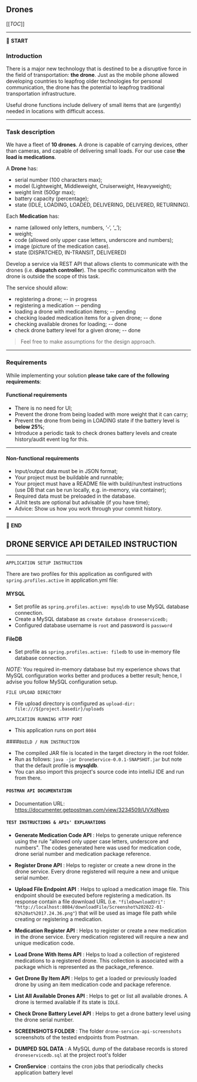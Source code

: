 ## Drones

[[_TOC_]]

---

:scroll: **START**


### Introduction

There is a major new technology that is destined to be a disruptive force in the field of transportation: **the drone**. Just as the mobile phone allowed developing countries to leapfrog older technologies for personal communication, the drone has the potential to leapfrog traditional transportation infrastructure.

Useful drone functions include delivery of small items that are (urgently) needed in locations with difficult access.

---

### Task description

We have a fleet of **10 drones**. A drone is capable of carrying devices, other than cameras, and capable of delivering small loads. For our use case **the load is medications**.

A **Drone** has:
- serial number (100 characters max);
- model (Lightweight, Middleweight, Cruiserweight, Heavyweight);
- weight limit (500gr max);
- battery capacity (percentage);
- state (IDLE, LOADING, LOADED, DELIVERING, DELIVERED, RETURNING).

Each **Medication** has:
- name (allowed only letters, numbers, ‘-‘, ‘_’);
- weight;
- code (allowed only upper case letters, underscore and numbers);
- image (picture of the medication case).
- state (DISPATCHED, IN-TRANSIT, DELIVERED)

Develop a service via REST API that allows clients to communicate with the drones (i.e. **dispatch controller**). The specific communicaiton with the drone is outside the scope of this task.

The service should allow:
- registering a drone; -- in progress
- registering a medication -- pending
- loading a drone with medication items; -- pending
- checking loaded medication items for a given drone; -- done
- checking available drones for loading; -- done
- check drone battery level for a given drone; -- done

> Feel free to make assumptions for the design approach.

---

### Requirements

While implementing your solution **please take care of the following requirements**:

#### Functional requirements

- There is no need for UI;
- Prevent the drone from being loaded with more weight that it can carry;
- Prevent the drone from being in LOADING state if the battery level is **below 25%**;
- Introduce a periodic task to check drones battery levels and create history/audit event log for this.

---

#### Non-functional requirements

- Input/output data must be in JSON format;
- Your project must be buildable and runnable;
- Your project must have a README file with build/run/test instructions (use DB that can be run locally, e.g. in-memory, via container);
- Required data must be preloaded in the database.
- JUnit tests are optional but advisable (if you have time);
- Advice: Show us how you work through your commit history.

---

:scroll: **END**


## DRONE SERVICE API DETAILED INSTRUCTION 

---
`APPLICATION SETUP INSTRUCTION`

There are two profiles for this application as configured with `spring.profiles.active` in application.yml file:

#### MYSQL
- Set profile as `spring.profiles.active: mysqldb` to use MySQL database connection.
- Create a MySQL database as `create database droneservicedb;`
- Configured database username is `root` and password is `password`

#### FileDB
- Set profile as `spring.profiles.active: filedb` to use in-memory file database connection.

*NOTE:* You required in-memory database but my experience shows that MySQL configuration works better and produces 
a better result; hence, I advise you follow MySQL configuration setup.

`FILE UPLOAD DIRECTORY`
- File upload directory is configured as `upload-dir: file:///${project.basedir}/uploads`

`APPLICATION RUNNING HTTP PORT`
- This application runs on port `8084`

####`BUILD / RUN INSTRUCTION`
- The compiled JAR file is located in the target directory in the root folder.
- Run as follows: `java -jar DroneService-0.0.1-SNAPSHOT.jar` but note that the default profile is **mysqldb**.
- You can also import this project's source code into intelliJ IDE and run from there.


#### `POSTMAN API DOCUMENTATION`
- Documentation URL: https://documenter.getpostman.com/view/3234509/UVXdNyep

#### `TEST INSTRUCTIONS & APIs' EXPLANATIONS`
- **Generate Medication Code API** : Helps to generate unique reference using the rule "allowed only upper case letters, 
underscore and numbers". The codes generated here was used for medication code, drone serial number 
and medication package reference. 

- **Register Drone API** : Helps to register or create a new drone in the drone service. Every drone registered 
will require a new and unique serial number.

- **Upload File Endpoint API** : Helps to upload a medication image file. This endpoint should be executed before 
registering a medication. Its response contain a file download URL 
(i.e. `"fileDownloadUri": "http://localhost:8084/downloadFile/Screenshot%202022-01-02%20at%2017.24.36.png"`) that will 
be used as image file path while creating or registering a medication.

- **Medication Register API** : Helps to register or create a new medication in the drone service. Every medication 
registered will require a new and unique medication code.

- **Load Drone With Items API** : Helps to load a collection of registered medications to a registered drone. 
This collection is associated with a package which is represented as the package_reference.

- **Get Drone By Item API** : Helps to get a loaded or previously loaded drone by using an item 
medication code and package reference.

- **List All Available Drones API** : Helps to get or list all available drones. A drone is termed 
available if its state is `IDLE`.

- **Check Drone Battery Level API** : Helps to get a drone battery level using the drone serial number.

- **SCREENSHOTS FOLDER** :  The folder `drone-service-api-screenshots` screenshots of the tested endpoints from Postman.

- **DUMPED SQL DATA** : A MySQL dump of the database records is stored `droneservicedb.sql` at the project 
root's folder

- **CronService** : contains the cron jobs that periodically checks application battery level